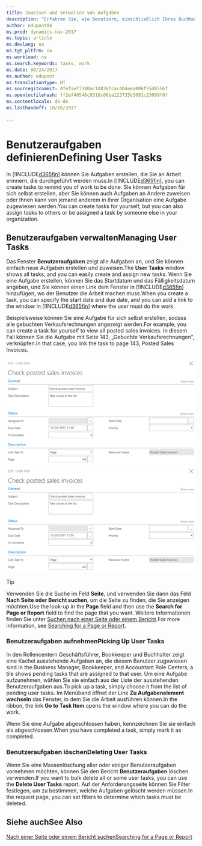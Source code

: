 ```yaml
---
title: Zuweisen und Verwalten von Aufgaben
description: "Erfahren Sie, wie Benutzern, einschließlich Ihres Buchhalters, Aufgaben in Dynamics NAV zugewiesen werden"
author: edupont04
ms.prod: dynamics-nav-2017
ms.topic: article
ms.devlang: na
ms.tgt_pltfrm: na
ms.workload: na
ms.search.keywords: tasks, work
ms.date: 08/24/2017
ms.author: edupont
ms.translationtype: HT
ms.sourcegitcommit: 4fefaef7380ac10836fcac404eea006f55d8556f
ms.openlocfilehash: ff2ef40546c9318c08ba123735b3691c23099f0f
ms.contentlocale: de-de
ms.lasthandoff: 10/16/2017

---
```

# <a name="defining-user-tasks"></a><span data-ttu-id="95b62-103">Benutzeraufgaben definieren</span><span class="sxs-lookup"><span data-stu-id="95b62-103">Defining User Tasks</span></span>
<span data-ttu-id="95b62-104">In [!INCLUDE[d365fin](includes/d365fin_md.md)] können Sie Aufgaben erstellen, die Sie an Arbeit erinnern, die durchgeführt werden muss.</span><span class="sxs-lookup"><span data-stu-id="95b62-104">In [!INCLUDE[d365fin](includes/d365fin_md.md)], you can create tasks to remind you of work to be done.</span></span> <span data-ttu-id="95b62-105">Sie können Aufgaben für sich selbst erstellen, aber Sie können auch Aufgaben an Andere zuweisen oder Ihnen kann von jemand anderem in Ihrer Organisation eine Aufgabe zugewiesen werden.</span><span class="sxs-lookup"><span data-stu-id="95b62-105">You can create tasks for yourself, but you can also assign tasks to others or be assigned a task by someone else in your organization.</span></span>  

## <a name="managing-user-tasks"></a><span data-ttu-id="95b62-106">Benutzeraufgaben verwalten</span><span class="sxs-lookup"><span data-stu-id="95b62-106">Managing User Tasks</span></span>
<span data-ttu-id="95b62-107">Das Fenster **Benutzeraufgaben** zeigt alle Aufgaben an, und Sie können einfach neue Aufgaben erstellen und zuweisen.</span><span class="sxs-lookup"><span data-stu-id="95b62-107">The **User Tasks** window shows all tasks, and you can easily create and assign new tasks.</span></span> <span data-ttu-id="95b62-108">Wenn Sie eine Aufgabe erstellen, können Sie das Startdatum und das Fälligkeitsdatum angeben, und Sie können einen Link dem Fenster in [!INCLUDE[d365fin](includes/d365fin_md.md)] hinzufügen, wo der Benutzer die Arbeit machen muss.</span><span class="sxs-lookup"><span data-stu-id="95b62-108">When you create a task, you can specify the start date and due date, and you can add a link to the window in [!INCLUDE[d365fin](includes/d365fin_md.md)] where the user must do the work.</span></span>  

<span data-ttu-id="95b62-109">Beispielsweise können Sie eine Aufgabe für sich selbst erstellen, sodass alle gebuchten Verkaufsrechnungen angezeigt werden.</span><span class="sxs-lookup"><span data-stu-id="95b62-109">For example, you can create a task for yourself to view all posted sales invoices.</span></span> <span data-ttu-id="95b62-110">In diesem Fall können Sie die Aufgabe mit Seite 143, „Gebuchte Verkaufsrechnungen”, verknüpfen.</span><span class="sxs-lookup"><span data-stu-id="95b62-110">In that case, you link the task to page 143, Posted Sales Invoices.</span></span>  

<span data-ttu-id="95b62-111">![Beispiel einer Benutzeraufgabe](media/across-user-tasks/sample-user-task.png "Beispiel einer Benutzeraufgabe")</span><span class="sxs-lookup"><span data-stu-id="95b62-111">![Example of a User Task](media/across-user-tasks/sample-user-task.png "Example of a user task")</span></span>

> [!TIP]  
>  <span data-ttu-id="95b62-112">Verwenden Sie die Suche im Feld **Seite**, und verwenden Sie dann das Feld **Nach Seite oder Bericht suchen**, um die Seite zu finden, die Sie anzeigen möchten.</span><span class="sxs-lookup"><span data-stu-id="95b62-112">Use the look-up in the **Page** field and then use the **Search for Page or Report** field to find the page that you want.</span></span> <span data-ttu-id="95b62-113">Weitere Informationen finden Sie unter [Suchen nach einer Seite oder einem Bericht](ui-search.md).</span><span class="sxs-lookup"><span data-stu-id="95b62-113">For more information, see [Searching for a Page or Report](ui-search.md).</span></span>  

### <a name="picking-up-user-tasks"></a><span data-ttu-id="95b62-114">Benutzeraufgaben aufnehmen</span><span class="sxs-lookup"><span data-stu-id="95b62-114">Picking Up User Tasks</span></span>
<span data-ttu-id="95b62-115">In den Rollencentern Geschäftsführer, Bookkeeper und Buchhalter zeigt eine Kachel ausstehende Aufgaben an, die diesem Benutzer zugewiesen sind.</span><span class="sxs-lookup"><span data-stu-id="95b62-115">In the Business Manager, Bookkeeper, and Accountant Role Centers, a tile shows pending tasks that are assigned to that user.</span></span> <span data-ttu-id="95b62-116">Um eine Aufgabe aufzunehmen, wählen Sie sie einfach aus der Liste der ausstehenden Benutzeraufgaben aus.</span><span class="sxs-lookup"><span data-stu-id="95b62-116">To pick up a task, simply choose it from the list of pending user tasks.</span></span> <span data-ttu-id="95b62-117">Im Menüband öffnet der Link **Zu Aufgabenelement wechseln** das Fenster, in dem Sie die Arbeit ausführen können.</span><span class="sxs-lookup"><span data-stu-id="95b62-117">In the ribbon, the link **Go to Task Item** opens the window where you can do the work.</span></span>  

<span data-ttu-id="95b62-118">Wenn Sie eine Aufgabe abgeschlossen haben, kennzeichnen Sie sie einfach als abgeschlossen.</span><span class="sxs-lookup"><span data-stu-id="95b62-118">When you have completed a task, simply mark it as completed.</span></span>  

### <a name="deleting-user-tasks"></a><span data-ttu-id="95b62-119">Benutzeraufgaben löschen</span><span class="sxs-lookup"><span data-stu-id="95b62-119">Deleting User Tasks</span></span>
<span data-ttu-id="95b62-120">Wenn Sie eine Massenlöschung aller oder einiger Benutzeraufgaben vornehmen möchten, können Sie den Bericht **Benutzeraufgaben** löschen verwenden.</span><span class="sxs-lookup"><span data-stu-id="95b62-120">If you want to bulk delete all or some user tasks, you can use the **Delete User Tasks** report.</span></span> <span data-ttu-id="95b62-121">Auf der Anforderungsseite können Sie Filter festlegen, um zu bestimmen, welche Aufgaben gelöscht werden müssen.</span><span class="sxs-lookup"><span data-stu-id="95b62-121">In the request page, you can set filters to determine which tasks must be deleted.</span></span>  

## <a name="see-also"></a><span data-ttu-id="95b62-122">Siehe auch</span><span class="sxs-lookup"><span data-stu-id="95b62-122">See Also</span></span>
[<span data-ttu-id="95b62-123">Nach einer Seite oder einem Bericht suchen</span><span class="sxs-lookup"><span data-stu-id="95b62-123">Searching for a Page or Report</span></span>](ui-search.md)  


